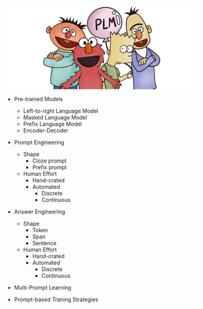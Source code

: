 
  <img src="./fig/bg.png" width="800" class="center">


* Pre-trained Models
  * Left-to-right Language Model
  * Masked Language Model
  * Prefix Language Model
  * Encoder-Decoder
* Prompt Engineering
  * Shape
    * Cloze prompt
    * Prefix prompt
  * Human Effort
    * Hand-crated
    * Automated
        - Discrete
        - Continuous
* Answer Engineering
  * Shape
    * Token
    * Span
    * Sentence
  * Human Effort
    * Hand-crated
    * Automated
        - Discrete
        - Continuous   
    
* Multi-Prompt Learning
* Prompt-based Traning Strategies